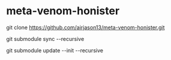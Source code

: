 # meta-venom-honister

git clone https://github.com/airjason13/meta-venom-honister.git

git submodule sync --recursive

git submodule update --init --recursive

